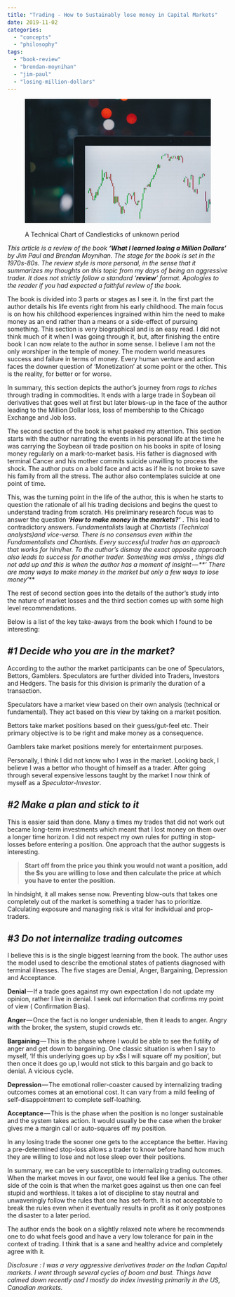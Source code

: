 ```yaml
---
title: "Trading - How to Sustainably lose money in Capital Markets"
date: 2019-11-02
categories: 
  - "concepts"
  - "philosophy"
tags: 
  - "book-review"
  - "brendan-moynihan"
  - "jim-paul"
  - "losing-million-dollars"
---
```


<figure>

![](images/trad.jpeg)

<figcaption>

A Technical Chart of Candlesticks of unknown period

</figcaption>

</figure>

_This article is a review of the book_ **_‘What I learned losing a Million Dollars’_** _by Jim Paul and Brendan Moynihan. The stage for the book is set in the 1970s-80s. The review style is more personal, in the sense that it summarizes my thoughts on this topic from my days of being an aggressive trader. It does not strictly follow a standard ‘_**_review_**_’ format. Apologies to the reader if you had expected a faithful review of the book._

The book is divided into 3 parts or stages as I see it. In the first part the author details his life events right from his early childhood. The main focus is on how his childhood experiences ingrained within him the need to make money as an end rather than a means or a side-effect of pursuing something. This section is very biographical and is an easy read. I did not think much of it when I was going through it, but, after finishing the entire book I can now relate to the author in some sense. I believe I am not the only worshiper in the temple of money. The modern world measures success and failure in terms of money. Every human venture and action faces the downer question of ‘Monetization’ at some point or the other. This is the reality, for better or for worse.

In summary, this section depicts the author’s journey from _rags to riches_ through trading in commodities. It ends with a large trade in Soybean oil derivatives that goes well at first but later blows-up in the face of the author leading to the Million Dollar loss, loss of membership to the Chicago Exchange and Job loss.

The second section of the book is what peaked my attention. This section starts with the author narrating the events in his personal life at the time he was carrying the Soybean oil trade position on his books in spite of losing money regularly on a mark-to-market basis. His father is diagnosed with terminal Cancer and his mother commits suicide unwilling to process the shock. The author puts on a bold face and acts as if he is not broke to save his family from all the stress. The author also contemplates suicide at one point of time.

This, was the turning point in the life of the author, this is when he starts to question the rationale of all his trading decisions and begins the quest to understand trading from scratch. His preliminary research focus was to answer the question **_‘How to make money in the markets?’_** . This lead to contradictory answers. _Fundamentalists_ laugh at _Chartists (Technical analysts)_and vice-versa. There is no consensus even within the _Fundamentalists_ and _Chartists_. Every successful trader has an approach that works for him/her. To the author’s dismay the exact opposite approach also leads to success for another trader. Something was amiss , things did not add up and this is when the author has a moment of insight — **_‘ There are many ways to make money in the market but only a few ways to lose money’_**

The rest of second section goes into the details of the author’s study into the nature of market losses and the third section comes up with some high level recommendations.

Below is a list of the key take-aways from the book which I found to be interesting:

## _**#1 Decide who you are in the market?**_

According to the author the market participants can be one of Speculators, Bettors, Gamblers. Speculators are further divided into Traders, Investors and Hedgers. The basis for this division is primarily the duration of a transaction.

Speculators have a market view based on their own analysis (technical or fundamental). They act based on this view by taking on a market position.

Bettors take market positions based on their guess/gut-feel etc. Their primary objective is to be right and make money as a consequence.

Gamblers take market positions merely for entertainment purposes.

Personally, I think I did not know who I was in the market. Looking back, I believe I was a bettor who thought of himself as a trader. After going through several expensive lessons taught by the market I now think of myself as a _Speculator-Investor_.

## **_#2 Make a plan and stick to it_**

This is easier said than done. Many a times my trades that did not work out became long-term investments which meant that I lost money on them over a longer time horizon. I did not respect my own rules for putting in stop-losses before entering a position. One approach that the author suggests is interesting.

> **Start off from the price you think you would not want a position, add the $s you are willing to lose and then calculate the price at which you have to enter the position.**

In hindsight, it all makes sense now. Preventing blow-outs that takes one completely out of the market is something a trader has to prioritize. Calculating exposure and managing risk is vital for individual and prop-traders.

## **_#3 Do not internalize trading outcomes_**

I believe this is is the single biggest learning from the book. The author uses the model used to describe the emotional states of patients diagnosed with terminal illnesses. The five stages are Denial, Anger, Bargaining, Depression and Acceptance.

**Denial** — If a trade goes against my own expectation I do not update my opinion, rather I live in denial. I seek out information that confirms my point of view ( Confirmation Bias).

**Anger** — Once the fact is no longer undeniable, then it leads to anger. Angry with the broker, the system, stupid crowds etc.

**Bargaining** — This is the phase where I would be able to see the futility of anger and get down to bargaining. One classic situation is when I say to myself, ‘If this underlying goes up by x$s I will square off my position’, but then once it does go up,I would not stick to this bargain and go back to denial. A vicious cycle.

**Depression** — The emotional roller-coaster caused by internalizing trading outcomes comes at an emotional cost. It can vary from a mild feeling of self-disappointment to complete self-loathing.

**Acceptance** — This is the phase when the position is no longer sustainable and the system takes action. It would usually be the case when the broker gives me a margin call or auto-squares off my position.

In any losing trade the sooner one gets to the acceptance the better. Having a pre-determined stop-loss allows a trader to know before hand how much they are willing to lose and not lose sleep over their positions.

In summary, we can be very susceptible to internalizing trading outcomes. When the market moves in our favor, one would feel like a genius. The other side of the coin is that when the market goes against us then one can feel stupid and worthless. It takes a lot of discipline to stay neutral and unwaveringly follow the rules that one has set-forth. It is not acceptable to break the rules even when it eventually results in profit as it only postpones the disaster to a later period.

The author ends the book on a slightly relaxed note where he recommends one to do what feels good and have a very low tolerance for pain in the context of trading. I think that is a sane and healthy advice and completely agree with it.

_Disclosure : I was a very aggressive derivatives trader on the Indian Capital markets. I went through several cycles of boom and bust. Things have calmed down recently and I mostly do index investing primarily in the US, Canadian markets._

